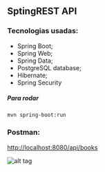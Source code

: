 ## SptingREST API

### Tecnologias usadas:

* Spring Boot;
* Spring Web;
* Spring Data;
* PostgreSQL database;
* Hibernate;
* Spring Security

##### Para rodar
```bash
mvn spring-boot:run
```

### Postman: 
[http://localhost:8080/api/books](http://localhost:8080/api/books)

![alt tag](http://i.piccy.info/i9/6fe13c87057a456bf9d25c151197c4d9/1479742734/78918/1085055/restpro.jpg)


